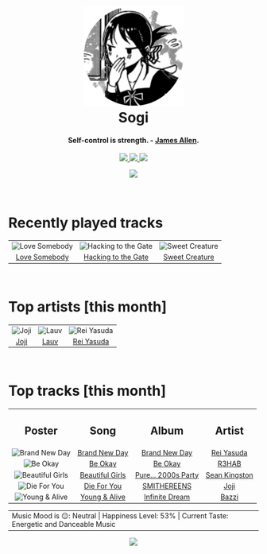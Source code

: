 <h1 align='center'>
  <br>
  <a href='https://www.youtube.com/watch?v=dQw4w9WgXcQ'><img src='avatar.png' alt='Sogi' width='200'></a>
  <br>
  Sogi
  <br>
</h1>

<h4 align='center'>Self-control is strength. - <a href='https://duckduckgo.com/?q=James+Allen' target='_blank'>James Allen</a>.</h4>

<p align='center' socials>
  <a href='https://discord.com/invite/96EA7ENfV9'>
    <img src='https://img.shields.io/badge/Discord-server-blue'>
  </a>
  <a href='https://sxoxgxi.github.io/'>
    <img src='https://img.shields.io/website?down_color=red&down_message=offline&label=Website&up_color=light%20green&up_message=online&url=https://sxoxgxi.github.io/'>
  </a>
  <img src='https://img.shields.io/badge/Layout-Synced-brightgreen' class='layout'>
</p socials>
<p status, align='center'>
  <a href='https://open.spotify.com/user/317777c47jvjnq6zzzwbijw6gbmi?si=d1aee88debdf46d8'>
    <img src="https://img.shields.io/badge/Sogi-Offline-&?style=social&logo=spotify">
  </a>
</p status>
<!------ RECENTLY PLAYED ------>

<p recentlyplayed, float='left'>
  <br>
  <h1>Recently played tracks</h1>
  <p></p>
  <table style='width:100%'>
<tr align='center'>
<td>
<img class='artists' src='https://i.scdn.co/image/ab67616d0000b2739402c71bdf1f769c7eaaa1c8' alt='Love Somebody' style='width:50%'>
</td>
<td>
<img class='artists' src='https://i.scdn.co/image/ab67616d0000b2732d9f6ae65924916703d2686c' alt='Hacking to the Gate' style='width:50%'>
</td>
<td>
<img class='artists' src='https://i.scdn.co/image/ab67616d0000b2736c619c39c853f8b1d67b7859' alt='Sweet Creature' style='width:50%'>
</td>
</tr>
<tr align='center'>
<td>
<a href='https://open.spotify.com/track/2IzUjVfO3UrAY73UjHHsGi'>Love Somebody</a>
</td>
<td>
<a href='https://open.spotify.com/track/1g8hAGS8LJJQxMbtiz3AXU'>Hacking to the Gate</a>
</td>
<td>
<a href='https://open.spotify.com/track/5kRPPEWFJIMox5qIkQkiz5'>Sweet Creature</a>
</td>
</tr>
</table>

</p recentlyplayed>
<!------ .RECENTLY PLAYED ------>
<!------ TOP ARTISTS ------>

<p topartists, float='left'>
  <br>
  <h1>Top artists [this month]</h1>
  <p></p>
  <table style='width:100%'>
<tr align='center'>
<td>
<img class='artists' src='https://i.scdn.co/image/ab6761610000e5eb4111c95b5f430c3265c7304b' alt='Joji' style='width:50%'>
</td>
<td>
<img class='artists' src='https://i.scdn.co/image/ab6761610000e5ebd9b2d906669656a2ece9302e' alt='Lauv' style='width:50%'>
</td>
<td>
<img class='artists' src='https://i.scdn.co/image/ab6761610000e5eb1b31e7422ccb01ac29fb8b79' alt='Rei Yasuda' style='width:50%'>
</td>
</tr>
<tr align='center'>
<td>
<a href='https://open.spotify.com/artist/3MZsBdqDrRTJihTHQrO6Dq' target='_blank'>Joji</a>
</td>
<td>
<a href='https://open.spotify.com/artist/5JZ7CnR6gTvEMKX4g70Amv' target='_blank'>Lauv</a>
</td>
<td>
<a href='https://open.spotify.com/artist/1diX6i4LgUKR9qMRrAeGLi' target='_blank'>Rei Yasuda</a>
</td>
</tr>
</table>

</p topartists>
<!------ .TOP ARTISTS ------>

<!------ TOP SONGS ------>

<p topsongs, float='left' >
  <br>
  <h1>Top tracks [this month]</h1>
  <p></p>
  <table style='width:100%'>
    <tr align='center'>
      <td>
      <h2>Poster</h2>
      </td>
      <td>
      <h2>Song</h2>
      </td>
      <td>
      <h2>Album</h2>
      </td>
      <td>
      <h2>Artist</h2>
      </td>
    </tr><tr align='center'>
      <td><img class='artists' src='https://i.scdn.co/image/ab67616d0000b2734b102bbbe5b962a6df7b23eb' alt='Brand New Day' style='width:10%'>
      </td>
      <td>
      <a href='https://open.spotify.com/track/0EX7aOUwiavTRmYmMefCJ5'>Brand New Day</a>
      </td>
      <td>
      <a href='https://open.spotify.com/album/09mIzHx4Ol4az9I628FzEI'>Brand New Day</a>
      </td>
      <td>
      <a href='https://open.spotify.com/artist/1diX6i4LgUKR9qMRrAeGLi'>Rei Yasuda</a>
      </td>
    </tr><tr align='center'>
      <td><img class='artists' src='https://i.scdn.co/image/ab67616d0000b273a518bbe4562f725fabed618d' alt='Be Okay' style='width:10%'>
      </td>
      <td>
      <a href='https://open.spotify.com/track/0RYE1h1i5s9iXwaAjcf5VY'>Be Okay</a>
      </td>
      <td>
      <a href='https://open.spotify.com/album/6HlvjQ7eUBKvCJmYcSJZwR'>Be Okay</a>
      </td>
      <td>
      <a href='https://open.spotify.com/artist/6cEuCEZu7PAE9ZSzLLc2oQ'>R3HAB</a>
      </td>
    </tr><tr align='center'>
      <td><img class='artists' src='https://i.scdn.co/image/ab67616d0000b27352c0bc0a1140dc54f12d9359' alt='Beautiful Girls' style='width:10%'>
      </td>
      <td>
      <a href='https://open.spotify.com/track/1peT7rhuRsVvJVSSd0iXXp'>Beautiful Girls</a>
      </td>
      <td>
      <a href='https://open.spotify.com/album/13WlQvCxVKxRu0CIJmFWa0'>Pure... 2000s Party</a>
      </td>
      <td>
      <a href='https://open.spotify.com/artist/6S0dmVVn4udvppDhZIWxCr'>Sean Kingston</a>
      </td>
    </tr><tr align='center'>
      <td><img class='artists' src='https://i.scdn.co/image/ab67616d0000b273eaac2a7955f5b8967991cacb' alt='Die For You' style='width:10%'>
      </td>
      <td>
      <a href='https://open.spotify.com/track/26hOm7dTtBi0TdpDGl141t'>Die For You</a>
      </td>
      <td>
      <a href='https://open.spotify.com/album/2hEnymoejldpuxSdTnkard'>SMITHEREENS</a>
      </td>
      <td>
      <a href='https://open.spotify.com/artist/3MZsBdqDrRTJihTHQrO6Dq'>Joji</a>
      </td>
    </tr><tr align='center'>
      <td><img class='artists' src='https://i.scdn.co/image/ab67616d0000b273f0d806bf4945e4de1c406a5a' alt='Young & Alive' style='width:10%'>
      </td>
      <td>
      <a href='https://open.spotify.com/track/2jppfWqd0NmoYK81irH7Gk'>Young & Alive</a>
      </td>
      <td>
      <a href='https://open.spotify.com/album/7CY2Iv5eX7eGAOdRNHfIBr'>Infinite Dream</a>
      </td>
      <td>
      <a href='https://open.spotify.com/artist/4GvEc3ANtPPjt1ZJllr5Zl'>Bazzi</a>
      </td>
    </tr></table>
</p topsongs>
<table classification align='center'>
  <td>Music Mood is 😐: Neutral | Happiness Level: 53% | Current Taste: Energetic and Danceable Music</td>
</table classification>
<!------ .TOP SONGS ------>
<p align='center'>
  <img src='https://profile-counter.glitch.me/sxoxgxi/count.svg'>
</p>
